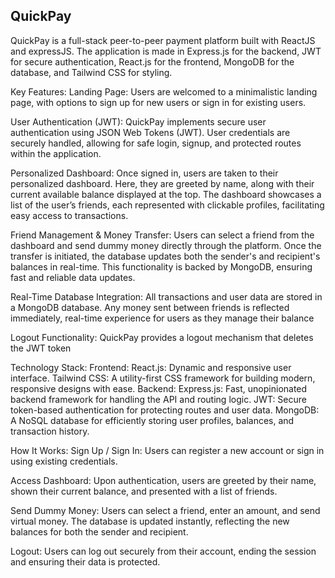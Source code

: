 
## QuickPay
QuickPay is a full-stack peer-to-peer payment platform built with ReactJS and expressJS. The application is made in Express.js for the backend, JWT for secure authentication, React.js for the frontend, MongoDB for the database, and Tailwind CSS for styling.

Key Features:
Landing Page:
Users are welcomed to a minimalistic landing page, with options to sign up for new users or sign in for existing users. 

User Authentication (JWT):
QuickPay implements secure user authentication using JSON Web Tokens (JWT). User credentials are securely handled, allowing for safe login, signup, and protected routes within the application.

Personalized Dashboard:
Once signed in, users are taken to their personalized dashboard. Here, they are greeted by name, along with their current available balance displayed at the top. The dashboard showcases a list of the user’s friends, each represented with clickable profiles, facilitating easy access to transactions.

Friend Management & Money Transfer:
Users can select a friend from the dashboard and send dummy money directly through the platform. Once the transfer is initiated, the database updates both the sender's and recipient's balances in real-time. This functionality is backed by MongoDB, ensuring fast and reliable data updates.

Real-Time Database Integration:
All transactions and user data are stored in a MongoDB database. Any money sent between friends is reflected immediately, real-time experience for users as they manage their balance

Logout Functionality:
QuickPay provides a logout mechanism that deletes the JWT token

Technology Stack:
Frontend:
React.js: Dynamic and responsive user interface.
Tailwind CSS: A utility-first CSS framework for building modern, responsive designs with ease.
Backend:
Express.js: Fast, unopinionated backend framework for handling the API and routing logic.
JWT: Secure token-based authentication for protecting routes and user data.
MongoDB: A NoSQL database for efficiently storing user profiles, balances, and transaction history.

How It Works:
Sign Up / Sign In:
Users can register a new account or sign in using existing credentials.

Access Dashboard:
Upon authentication, users are greeted by their name, shown their current balance, and presented with a list of friends.

Send Dummy Money:
Users can select a friend, enter an amount, and send virtual money. The database is updated instantly, reflecting the new balances for both the sender and recipient.

Logout:
Users can log out securely from their account, ending the session and ensuring their data is protected.
